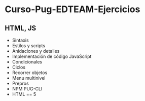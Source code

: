 # Curso-Pug-EDTEAM-Ejercicios

## HTML, JS

- Sintaxis
- Estilos y scripts
- Anidaciones y detalles
- Implementación de código JavaScript
- Condicionales
- Ciclos
- Recorrer objetos
- Menu multinivel
- Prepros
- NPM PUG-CLI
- HTML == 5
